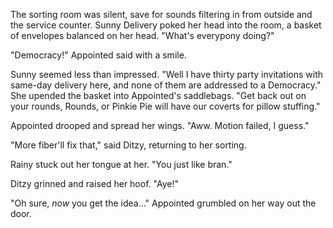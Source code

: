 The sorting room was silent, save for sounds filtering in from outside and the service counter. Sunny Delivery poked her head into the room, a basket of envelopes balanced on her head. "What's everypony doing?"

"Democracy!" Appointed said with a smile.

Sunny seemed less than impressed. "Well I have thirty party invitations with same-day delivery here, and none of them are addressed to a Democracy." She upended the basket into Appointed's saddlebags. "Get back out on your rounds, Rounds, or Pinkie Pie will have our coverts for pillow stuffing."

Appointed drooped and spread her wings. "Aww. Motion failed, I guess."

"More fiber'll fix that," said Ditzy, returning to her sorting.

Rainy stuck out her tongue at her. "You just like bran."

Ditzy grinned and raised her hoof. "Aye!"

"Oh sure, *now* you get the idea…" Appointed grumbled on her way out the door.